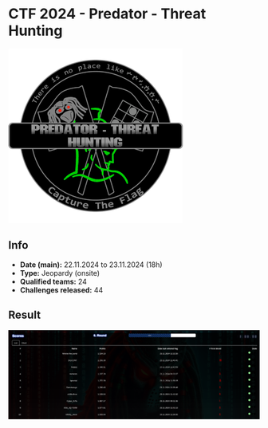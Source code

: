 # CTF 2024 - Predator - Threat Hunting

![logo](img/logo.png)

## Info
- **Date (main):** 22.11.2024 to 23.11.2024 (18h)
- **Type:** Jeopardy (onsite)
- **Qualified teams:** 24
- **Challenges released:** 44

## Result
![top10](img/result.png)
